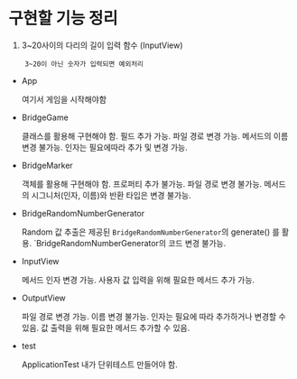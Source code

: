 # 구현할 기능 정리

1. 3~20사이의 다리의 길이 입력 함수 (InputView)

```
    3~20이 아닌 숫자가 입력되면 예외처리
```

- App

  여기서 게임을 시작해야함

- BridgeGame

  클래스를 활용해 구현해야 함. 필드 추가 가능.
  파일 경로 변경 가능. 메서드의 이름 변경 불가능.
  인자는 필요에따라 추가 및 변경 가능.

- BridgeMarker

  객체를 활용해 구현해야 함. 프로퍼티 추가 불가능.
  파일 경로 변경 불가능. 메서드의 시그니처(인자, 이름)와 반환 타입은 변경 불가능.

- BridgeRandomNumberGenerator

  Random 값 추출은 제공된 `BridgeRandomNumberGenerator`의 generate()
  를 활용. `BridgeRandomNumberGenerator의 코드 변경 불가능.

- InputView

  메서드 인자 변경 가능. 사용자 값 입력을 위해 필요한 메서드 추가 가능.

- OutputView

  파일 경로 변경 가능. 이름 변경 불가능.
  인자는 필요에 따라 추가하거나 변경할 수 있음.
  값 출력을 위해 필요한 메서드 추가할 수 있음.

- test

  ApplicationTest
  내가 단위테스트 만들어야 함.
